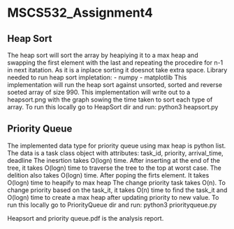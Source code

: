 # MSCS532_Assignment4

## Heap Sort
The heap sort will sort the array by heapiying it to a max heap and swapping the first element with the last and repeating the procedire for n-1 in next itatation. As it is a inplace sorting it doesnot take extra space.
Library needed to run heap sort impletation:
    - numpy
    - matplotlib
This implementation will run the heap sort against unsorted, sorted and reverse soeted array of size 990.
This implementation will write out to a heapsort.png with the graph sowing the time taken to sort each type of array.
To run this locally go to HeapSort dir and run:
    python3 heapsort.py

## Priority Queue
The implemented data type for priority queue using max heap is python list.
The data is a task class object with attributes: task_id, priority, arrival_time, deadline
The inesrtion takes O(logn) time. After inserting at the end of the tree, it takes O(logn) time to traverse the tree to the top at worst case.
The delition also takes O(logn) time. After poping the firts element. It takes O(logn) time to heapify to max heap
The change priority task takes O(n). To change priority based on the task_it, it takes O(n) time to find the task_it and O(logn) time to create a max heap after updating priority to new value.
To run this locally go to PriorityQueue dir and run:
    python3 priorityqueue.py

Heapsort and priority queue.pdf is the analysis report.
